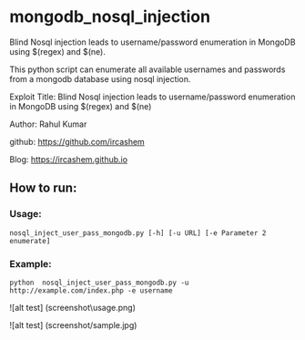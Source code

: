 # mongodb_nosql_injection
Blind Nosql injection leads to username/password enumeration in MongoDB using $(regex) and $(ne).

This python script can enumerate all available usernames and passwords from a mongodb database using nosql injection.<br />

Exploit Title: Blind Nosql injection leads to username/password enumeration in MongoDB using $(regex) and $(ne)

Author: Rahul Kumar

github: https://github.com/ircashem

Blog: https://ircashem.github.io

## How to run:

### Usage:
```
nosql_inject_user_pass_mongodb.py [-h] [-u URL] [-e Parameter 2 enumerate]
```

### Example:
```
python  nosql_inject_user_pass_mongodb.py -u http://example.com/index.php -e username
```
 ![alt test] (screenshot\usage.png)

 ![alt test] (screenshot/sample.jpg)
